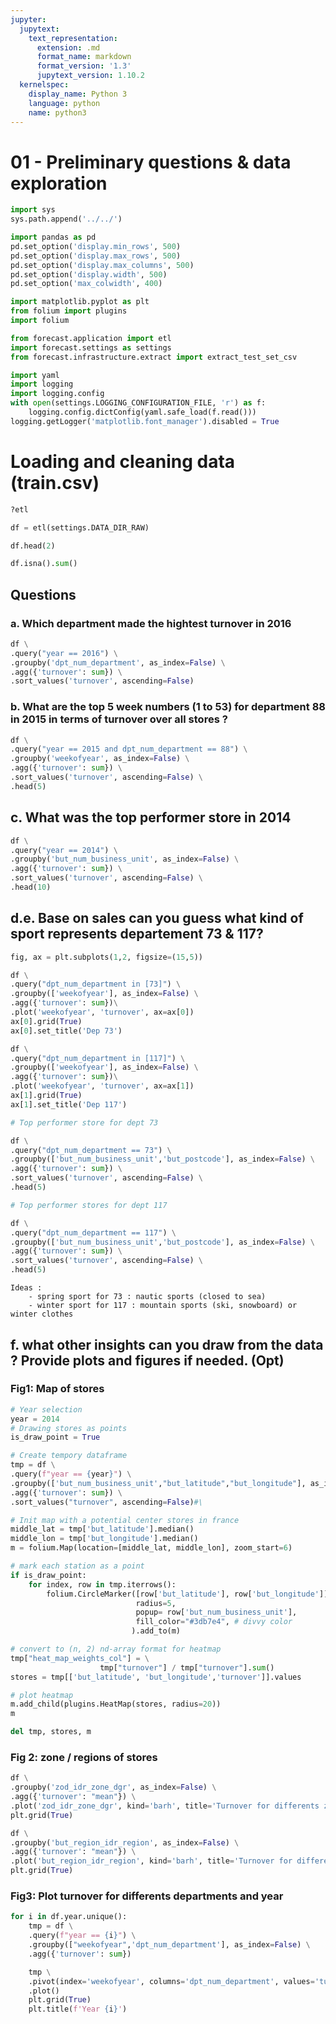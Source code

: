 ```yaml
---
jupyter:
  jupytext:
    text_representation:
      extension: .md
      format_name: markdown
      format_version: '1.3'
      jupytext_version: 1.10.2
  kernelspec:
    display_name: Python 3
    language: python
    name: python3
---
```


# 01 - Preliminary questions & data exploration

```python
import sys
sys.path.append('../../')

import pandas as pd
pd.set_option('display.min_rows', 500)
pd.set_option('display.max_rows', 500)
pd.set_option('display.max_columns', 500)
pd.set_option('display.width', 500)
pd.set_option('max_colwidth', 400)

import matplotlib.pyplot as plt
from folium import plugins
import folium

from forecast.application import etl
import forecast.settings as settings
from forecast.infrastructure.extract import extract_test_set_csv

import yaml
import logging
import logging.config
with open(settings.LOGGING_CONFIGURATION_FILE, 'r') as f:
    logging.config.dictConfig(yaml.safe_load(f.read()))
logging.getLogger('matplotlib.font_manager').disabled = True

```

# Loading and cleaning data (train.csv) 


```python
?etl
```

```python
df = etl(settings.DATA_DIR_RAW)
```

```python
df.head(2)
```

```python
df.isna().sum()
```

## Questions


### a. Which department made the hightest turnover in 2016

```python
df \
.query("year == 2016") \
.groupby('dpt_num_department', as_index=False) \
.agg({'turnover': sum}) \
.sort_values('turnover', ascending=False)
```

### b. What are the top 5 week numbers (1 to 53) for department 88 in 2015 in terms of turnover over all stores ?

```python
df \
.query("year == 2015 and dpt_num_department == 88") \
.groupby('weekofyear', as_index=False) \
.agg({'turnover': sum}) \
.sort_values('turnover', ascending=False) \
.head(5)
```

## c. What was the top performer store in 2014

```python
df \
.query("year == 2014") \
.groupby('but_num_business_unit', as_index=False) \
.agg({'turnover': sum}) \
.sort_values('turnover', ascending=False) \
.head(10)
```

## d.e. Base on sales can you guess what kind of sport represents departement 73 & 117?

```python
fig, ax = plt.subplots(1,2, figsize=(15,5))

df \
.query("dpt_num_department in [73]") \
.groupby(['weekofyear'], as_index=False) \
.agg({'turnover': sum})\
.plot('weekofyear', 'turnover', ax=ax[0])
ax[0].grid(True)
ax[0].set_title('Dep 73')

df \
.query("dpt_num_department in [117]") \
.groupby(['weekofyear'], as_index=False) \
.agg({'turnover': sum})\
.plot('weekofyear', 'turnover', ax=ax[1])
ax[1].grid(True)
ax[1].set_title('Dep 117')
```

```python
# Top performer store for dept 73

df \
.query("dpt_num_department == 73") \
.groupby(['but_num_business_unit','but_postcode'], as_index=False) \
.agg({'turnover': sum}) \
.sort_values('turnover', ascending=False) \
.head(5)
```

```python
# Top performer stores for dept 117

df \
.query("dpt_num_department == 117") \
.groupby(['but_num_business_unit','but_postcode'], as_index=False) \
.agg({'turnover': sum}) \
.sort_values('turnover', ascending=False) \
.head(5)
```

    Ideas : 
        - spring sport for 73 : nautic sports (closed to sea)
        - winter sport for 117 : mountain sports (ski, snowboard) or winter clothes


## f. what other insights can you draw from the data ? Provide plots and figures if needed. (Opt)


### Fig1: Map of stores

```python
# Year selection 
year = 2014
# Drawing stores as points
is_draw_point = True
```

```python
# Create tempory dataframe
tmp = df \
.query(f"year == {year}") \
.groupby(['but_num_business_unit',"but_latitude","but_longitude"], as_index=False) \
.agg({'turnover': sum}) \
.sort_values("turnover", ascending=False)#\
```

```python
# Init map with a potential center stores in france
middle_lat = tmp['but_latitude'].median()
middle_lon = tmp['but_longitude'].median()
m = folium.Map(location=[middle_lat, middle_lon], zoom_start=6)

# mark each station as a point
if is_draw_point:
    for index, row in tmp.iterrows():
        folium.CircleMarker([row['but_latitude'], row['but_longitude']],
                            radius=5,
                            popup= row['but_num_business_unit'],
                            fill_color="#3db7e4", # divvy color
                           ).add_to(m)

# convert to (n, 2) nd-array format for heatmap
tmp["heat_map_weights_col"] = \
                    tmp["turnover"] / tmp["turnover"].sum()
stores = tmp[['but_latitude', 'but_longitude','turnover']].values

# plot heatmap
m.add_child(plugins.HeatMap(stores, radius=20))
m
```

```python
del tmp, stores, m
```

### Fig 2:  zone / regions of stores

```python
df \
.groupby('zod_idr_zone_dgr', as_index=False) \
.agg({'turnover': "mean"}) \
.plot('zod_idr_zone_dgr', kind='barh', title='Turnover for differents zones')
plt.grid(True)
```

```python
df \
.groupby('but_region_idr_region', as_index=False) \
.agg({'turnover': "mean"}) \
.plot('but_region_idr_region', kind='barh', title='Turnover for differents regions', figsize=(10,8))
plt.grid(True)
```

### Fig3: Plot turnover for differents departments and year

```python
for i in df.year.unique():
    tmp = df \
    .query(f"year == {i}") \
    .groupby(["weekofyear",'dpt_num_department'], as_index=False) \
    .agg({'turnover': sum})

    tmp \
    .pivot(index='weekofyear', columns='dpt_num_department', values='turnover') \
    .plot()
    plt.grid(True)
    plt.title(f'Year {i}')
```
